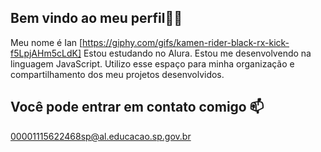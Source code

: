 ## Bem vindo ao meu perfil🐱‍👤
Meu nome é Ian 
 [https://giphy.com/gifs/kamen-rider-black-rx-kick-f5LpjAHm5cLdK]
Estou estudando no Alura.
Estou me desenvolvendo na linguagem JavaScript.
Utilizo esse espaço para minha organização e compartilhamento dos meu projetos desenvolvidos.
## Você pode entrar em contato comigo 📫
00001115622468sp@al.educacao.sp.gov.br
